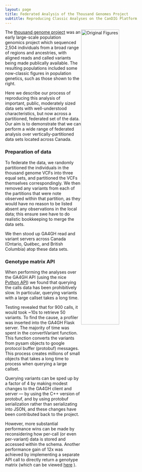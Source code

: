 ```yaml
---
layout: page
title: Federated Analysis of the Thousand Genomes Project
subtitle: Reproducing Classic Analyses on the CanDIG Platform
---
```


<img src="{{ site.url }}/img/posts/thousand-genomes/original-figures.png" alt="Original Figures" width="50%" style="float:right;">

The [thousand genome project](http://www.internationalgenome.org)
was an early large-scale population genomics project which sequenced
2,504 individuals from a broad range of regions and ancestries,
with aligned reads and called variants being made publically
available.  The resulting populations included some now-classic
figures in population genetics, such as those shown to the right.

Here we describe our process of reproducing this analysis of
important, public, moderately sized data sets with well-understood
characteristics, but now across a partitioned, federated set of the
data.  Our aim is to demonstrate that we can perform a wide range
of federated analysis over vertically-partitioned data sets located
across Canada.

### Preparation of data

To federate the data, we randomly partitioned the individuals in the 
thousand genome VCFs into three equal sets, and partitioned the
VCFs themselves correspondingly.  We then removed any variants 
from each of the partitions that were note observed within that partition,
as they would have no reason to be listed absent any observations
in the local data; this ensure swe have to do realistic bookkeeping
to merge the data sets.

We then stood up GA4GH read and variant servers across Canada (Ontario,
Québec, and British Columbia) atop these data sets.

### Genotype matrix API

When performing the analyses over the GA4GH API (using the nice
[Python API](http://ga4gh-server.readthedocs.io/en/stable/demo.html))
we found that querying the calls data has been prohibitively slow.  In
particular, querying variants with a large callset takes a long
time. 

Testing revealed that for 900 calls, it would took ~10s to retrieve
50 variants. To find the cause, a profiler was inserted into the
GA4GH Flask server. The majority of time was spent in the convertVariant
function. This function converts the variants from pysam objects
to google protocol buffer (protobuf) messages. This process creates
millions of small objects that takes a long time to process when
querying a large callset. 

Querying variants can be sped up by a factor of 4 by making modest
changes to the GA4GH client and server &mdash; by using the C++
version of protobuf, and by using protobuf serialization rather than
serializating into JSON, and these changes have been contributed
back to the project.

However, more substantial performance wins can be made by reconsidering
how per-call (or even per-variant) data is stored and accessed
within the schema. Another performance gain of 12x was achieved by
implementing a separate API call to directly return a genotype
matrix (which can be viewed
[here](https://github.com/ljdursi/ga4gh-server/tree/genotypes) ).

